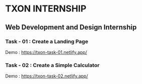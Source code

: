 # TXON INTERNSHIP
## Web Development and Design Internship
### Task - 01 : Create a Landing Page
Demo : https://txon-task-01.netlify.app/

### Task - 02 : Create a Simple Calculator
Demo : https://txon-task-02.netlify.app/
